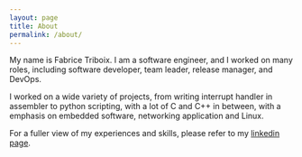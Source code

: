 ```yaml
---
layout: page
title: About
permalink: /about/
---
```

My name is Fabrice Triboix. I am a software engineer, and I worked on many
roles, including software developer, team leader, release manager, and
DevOps.

I worked on a wide variety of projects, from writing interrupt
handler in assembler to python scripting, with a lot of C and C++ in
between, with a emphasis on embedded software, networking application
and Linux.

For a fuller view of my experiences and skills, please refer to my
[linkedin page](https://www.linkedin.com/in/ftriboix).

